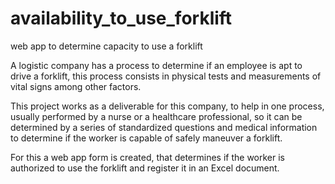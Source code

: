 # availability_to_use_forklift
web app to determine capacity to use a forklift

A logistic company has a process to determine if an employee is apt to drive a forklift, this process consists in physical tests and measurements of vital signs among other factors.

This project works as a deliverable for this company, to help in one process, usually performed by a nurse or a healthcare professional, so it can be determined by a series of standardized questions and medical information to determine if the worker is capable of safely maneuver a forklift.

For this a web app form is created, that determines if the worker is authorized to use the forklift and register it in an Excel document.



